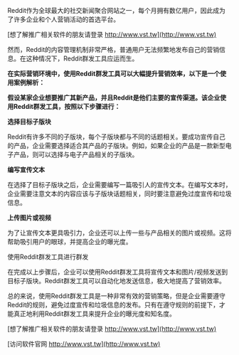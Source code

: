 Reddit作为全球最大的社交新闻聚合网站之一，每个月拥有数亿用户，因此成为了许多企业和个人营销活动的首选平台。

[想了解推广相关软件的朋友请登录 http://www.vst.tw](http://www.vst.tw)

然而，Reddit的内容管理机制非常严格，普通用户无法频繁地发布自己的营销信息。在这种情况下，Reddit群发工具应运而生。

**在实际营销环境中，使用Reddit群发工具可以大幅提升营销效率，以下是一个使用案例解析：**

**假设某家企业想要推广其新产品，并且Reddit是他们主要的宣传渠道。该企业使用Reddit群发工具，按照以下步骤进行：**

**选择目标子版块**

Reddit有许多不同的子版块，每个子版块都与不同的话题相关。要成功宣传自己的产品，企业需要选择适合其产品的子版块。例如，如果企业的产品是一款新型电子产品，则可以选择与电子产品相关的子版块。

**编写宣传文本**

在选择了目标子版块之后，企业需要编写一篇吸引人的宣传文本。在编写文本时，企业需要注意文本的内容应该与子版块话题相关，同时要注意避免过度宣传和垃圾信息。

**上传图片或视频**

为了让宣传文本更具吸引力，企业还可以上传一些与产品相关的图片或视频。这将帮助吸引用户的眼球，并提高企业的曝光度。

使用Reddit群发工具进行群发

在完成以上步骤后，企业可以使用Reddit群发工具将宣传文本和图片/视频发送到目标子版块。Reddit群发工具可以自动化地发送信息，极大地提高了营销效率。

总的来说，使用Reddit群发工具是一种非常有效的营销策略，但是企业需要遵守Reddit的规则，避免过度宣传和垃圾信息的发布。只有在遵守规则的前提下，才能真正地利用Reddit群发工具来提升企业的曝光度和知名度。

[想了解推广相关软件的朋友请登录 http://www.vst.tw](http://www.vst.tw)


[访问软件官网 http://www.vst.tw](http://www.vst.tw)
